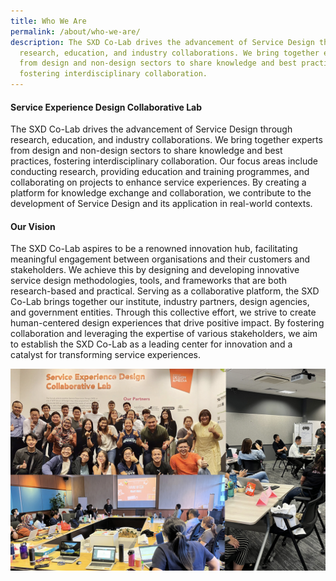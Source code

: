 ```yaml
---
title: Who We Are
permalink: /about/who-we-are/
description: The SXD Co-Lab drives the advancement of Service Design through
  research, education, and industry collaborations. We bring together experts
  from design and non-design sectors to share knowledge and best practices,
  fostering interdisciplinary collaboration.
---
```

#### **Service Experience Design Collaborative Lab** 
The SXD Co-Lab drives the advancement of Service Design through research, education, and industry collaborations. We bring together experts from design and non-design sectors to share knowledge and best practices, fostering interdisciplinary collaboration. Our focus areas include conducting research, providing education and training programmes, and collaborating on projects to enhance service experiences. By creating a platform for knowledge exchange and collaboration, we contribute to the development of Service Design and its application in real-world contexts.

#### **Our Vision**
The SXD Co-Lab aspires to be a renowned innovation hub, facilitating meaningful engagement between organisations and their customers and stakeholders. We achieve this by designing and developing innovative service design methodologies, tools, and frameworks that are both research-based and practical. Serving as a collaborative platform, the SXD Co-Lab brings together our institute, industry partners, design agencies, and government entities. Through this collective effort, we strive to create human-centered design experiences that drive positive impact. By fostering collaboration and leveraging the expertise of various stakeholders, we aim to establish the SXD Co-Lab as a leading center for innovation and a catalyst for transforming service experiences.

![](/images/About/about_who%20we%20are.jpg)